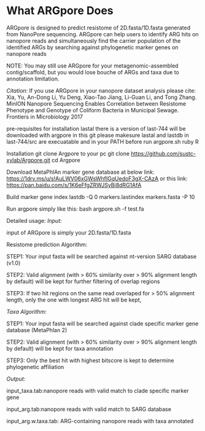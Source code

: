 # What ARGpore Does
ARGpore is designed to predict resistome of 2D.fasta/1D.fasta generated from NanoPore sequencing. ARGpore can help users to identify ARG hits on nanopore reads and simultaneously find the carrier population of the identified ARGs by searching against phylogenetic marker genes on nanopore reads

NOTE: You may still use ARGpore for your metagenomic-assembled contig/scaffold, but you would lose bouche of ARGs and taxa due to annotation limitation.


*Citation:*
If you use ARGpore in your nanopore dataset analysis please cite:
Xia, Yu, An-Dong Li, Yu Deng, Xiao-Tao Jiang, Li-Guan Li, and Tong Zhang. MinION Nanopore Sequencing Enables Correlation between Resistome Phenotype and Genotype of Coliform Bacteria in Municipal Sewage. Frontiers in Microbiology 2017


pre-requisites for installation
	lastal	there is a version of last-744 will be downloaded with argpore in this git 
			please makesure lastal and lastdb in last-744/src are execuatable and in your PATH
			before run argpore.sh 
	ruby
	R

Installation 
git clone Argpore to your pc
git clone https://github.com/sustc-xylab/Argpore.git
cd Argpore

Download MetaPhlAn marker gene database at below link:
https://1drv.ms/u/s!AuLWV06xGWsWhfIGqUedoF3gX-CAzA
or this link:
https://pan.baidu.com/s/1K6eFfgZRWJSyBi8dRG1AfA

Build marker gene index
lastdb -Q 0 markers.lastindex markers.fasta -P 10

Run argpore simply like this:
bash argpore.sh -f test.fa 

Detailed usage:
*Input:*

input of ARGpore is simply your 2D.fasta/1D.fasta

Resistome prediction Algorithm:

STEP1: Your input fasta will be searched against nt-version SARG database (v1.0)

STEP2: Valid alignment (with > 60% similarity over > 90% alignment length by default) will be kept for further filtering of overlap regions

STEP3: If two hit regions on the same read overlaped for > 50% alignment length, only the one with longest ARG hit will be kept,

*Taxa Algorithm:*

STEP1: Your input fasta will be searched against clade specific marker gene database (MetaPhlan 2)

STEP2: Valid alignment (with > 60% similarity over > 90% alignment length by default) will be kept for taxa annotation

STEP3: Only the best hit with highest bitscore is kept to determine phylogenetic affiliation

*Output:*

input_taxa.tab:nanopore reads with valid match to clade specific marker gene

input_arg.tab:nanopore reads with valid match to SARG database

input_arg.w.taxa.tab: ARG-containing nanopore reads with taxa annotated
